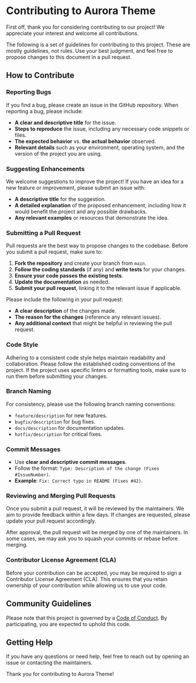 # Contributing to Aurora Theme

First off, thank you for considering contributing to our project! We appreciate your interest and welcome all contributions.

The following is a set of guidelines for contributing to this project. These are mostly guidelines, not rules. Use your best judgment, and feel free to propose changes to this document in a pull request.

## How to Contribute

### Reporting Bugs

If you find a bug, please create an issue in the GitHub repository. When reporting a bug, please include:

- **A clear and descriptive title** for the issue.
- **Steps to reproduce** the issue, including any necessary code snippets or files.
- **The expected behavior** vs. **the actual behavior** observed.
- **Relevant details** such as your environment, operating system, and the version of the project you are using.

### Suggesting Enhancements

We welcome suggestions to improve the project! If you have an idea for a new feature or improvement, please submit an issue with:

- **A descriptive title** for the suggestion.
- **A detailed explanation** of the proposed enhancement, including how it would benefit the project and any possible drawbacks.
- **Any relevant examples** or resources that demonstrate the idea.

### Submitting a Pull Request

Pull requests are the best way to propose changes to the codebase. Before you submit a pull request, make sure to:

1. **Fork the repository** and create your branch from `main`.
2. **Follow the coding standards** (if any) and **write tests** for your changes.
3. **Ensure your code passes the existing tests**.
4. **Update the documentation** as needed.
5. **Submit your pull request**, linking it to the relevant issue if applicable.

Please include the following in your pull request:

- **A clear description** of the changes made.
- **The reason for the changes** (reference any relevant issues).
- **Any additional context** that might be helpful in reviewing the pull request.

### Code Style

Adhering to a consistent code style helps maintain readability and collaboration. Please follow the established coding conventions of the project. If the project uses specific linters or formatting tools, make sure to run them before submitting your changes.

### Branch Naming

For consistency, please use the following branch naming conventions:

- `feature/description` for new features.
- `bugfix/description` for bug fixes.
- `docs/description` for documentation updates.
- `hotfix/description` for critical fixes.

### Commit Messages

- Use **clear and descriptive commit messages**.
- Follow the format: `Type: Description of the change (Fixes #IssueNumber)`.
- **Example**: `Fix: Correct typo in README (Fixes #42)`.

### Reviewing and Merging Pull Requests

Once you submit a pull request, it will be reviewed by the maintainers. We aim to provide feedback within a few days. If changes are requested, please update your pull request accordingly.

After approval, the pull request will be merged by one of the maintainers. In some cases, we may ask you to squash your commits or rebase before merging.

### Contributor License Agreement (CLA)

Before your contribution can be accepted, you may be required to sign a Contributor License Agreement (CLA). This ensures that you retain ownership of your contribution while allowing us to use your code.

## Community Guidelines

Please note that this project is governed by a [Code of Conduct](./CODE_OF_CONDUCT.md). By participating, you are expected to uphold this code.

## Getting Help

If you have any questions or need help, feel free to reach out by opening an issue or contacting the maintainers.

Thank you for contributing to Aurora Theme!
